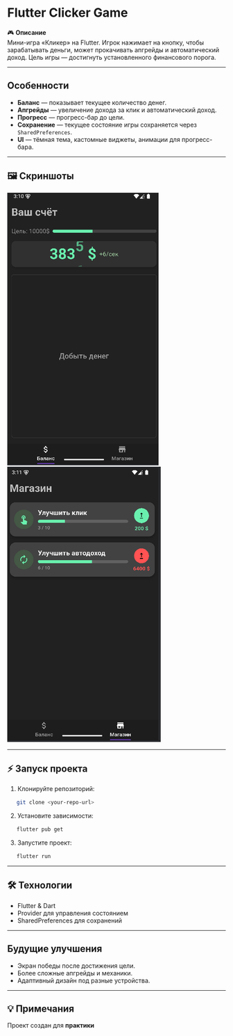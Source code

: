 # Flutter Clicker Game

🎮 **Описание**  
Мини-игра «Кликер» на Flutter. Игрок нажимает на кнопку, чтобы зарабатывать деньги, может прокачивать апгрейды и автоматический доход. Цель игры — достигнуть установленного финансового порога.

---

## Особенности

- **Баланс** — показывает текущее количество денег.  
- **Апгрейды** — увеличение дохода за клик и автоматический доход.  
- **Прогресс** — прогресс-бар до цели.  
- **Сохранение** — текущее состояние игры сохраняется через `SharedPreferences`.  
- **UI** — тёмная тема, кастомные виджеты, анимации для прогресс-бара.  

---

## 🖼 Скриншоты

![Скриншот 1](docs/screen1.png)  
![Скриншот 2](docs/screen2.png)  

---

## ⚡ Запуск проекта

1. Клонируйте репозиторий:  
```bash
   git clone <your-repo-url>
```
2. Установите зависимости:

```bash
   flutter pub get
```
3. Запустите проект:

```bash
   flutter run
```

---

## 🛠 Технологии

* Flutter & Dart
* Provider для управления состоянием
* SharedPreferences для сохранений

---

## Будущие улучшения

* Экран победы после достижения цели.
* Более сложные апгрейды и механики.
* Адаптивный дизайн под разные устройства.

---

## 💡 Примечания

Проект создан для **практики**

```

